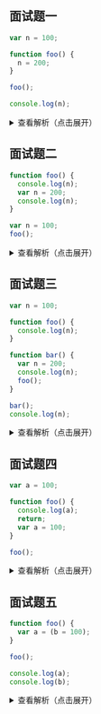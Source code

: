 
## 面试题一

```js
var n = 100;

function foo() {
  n = 200;
}

foo();

console.log(n);
```

<details>
<summary>查看解析（点击展开）</summary>

200

```js
/**
 * 按照严格意义的编程逻辑的话，n = 200这本来就是个错误的语法，会直接进行报错的
 * 你首先要定义n，才可以使用n
 * 但是在JavaScript中是一个特殊的语法
 * js引擎在转换的时候，如果你变量没有定义的话，直接赋值的话，它会把这个变量直接放在全局的GO里
 */

/**
 * AO：{}
 * GO：{n:undefined => 100 => 200}
 */
```

</details>

## 面试题二

```js
function foo() {
  console.log(n);
  var n = 200;
  console.log(n);
}

var n = 100;
foo();
```

<details>
<summary>查看解析（点击展开）</summary>

undefined

200

```js
/**
 *  AO：{n:undefined => 200}
 *  GO: {n: undefined => 100}
 */
```

</details>

## 面试题三

```js
var n = 100;

function foo() {
  console.log(n);
}

function bar() {
  var n = 200;
  console.log(n);
  foo();
}

bar();
console.log(n);
```

<details>
<summary>查看解析（点击展开）</summary>

200

100

100

```js
/**
 * foo AO: {}
 * bar AO: {n: undefined => 200}
 * GO: {n: undefined => 100}
 */
```

</details>

## 面试题四

```js
var a = 100;

function foo() {
  console.log(a);
  return;
  var a = 100;
}

foo();
```

<details>
<summary>查看解析（点击展开）</summary>

undefined

```js
/**
 * 这道题还是出错率很高的，很多人都会觉得结果是100，实际上是undefined
 * 为什么？
 * 因为在return语句是执行代码的时候才会执行，解析的时候不会管，所以return下面的变量a依旧是会添加到AO里的
 */

/**
 * AO: {a: undefined}
 * GO: {a: undefined => 100}
 */
```

</details>

## 面试题五

```js
function foo() {
  var a = (b = 100);
}

foo();

console.log(a);
console.log(b);
```

<details>
<summary>查看解析（点击展开）</summary>

a is not defined

b = 100

```js
/**
 * 当定义var a = b = 100这段代码的时候，js引擎会解析成var a = 100，b = 100
 */

/**
 * AO: {a: undefined => 100}
 * GO: {b: undefined => 100}
 */
```

</details>
